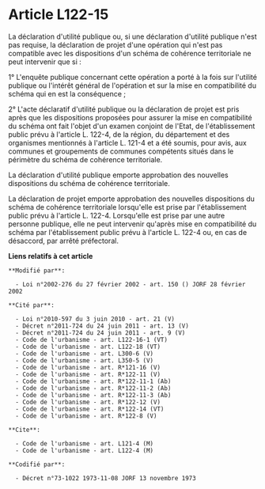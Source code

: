 # Article L122-15

La déclaration d'utilité publique ou, si une déclaration d'utilité publique n'est pas requise, la déclaration de projet d'une
opération qui n'est pas compatible avec les dispositions d'un schéma de cohérence territoriale ne peut intervenir que si :

1° L'enquête publique concernant cette opération a porté à la fois sur l'utilité publique ou l'intérêt général de l'opération
et sur la mise en compatibilité du schéma qui en est la conséquence ;

2° L'acte déclaratif d'utilité publique ou la déclaration de projet est pris après que les dispositions proposées pour
assurer la mise en compatibilité du schéma ont fait l'objet d'un examen conjoint de l'Etat, de l'établissement public prévu à
l'article L. 122-4, de la région, du département et des organismes mentionnés à l'article L. 121-4 et a été soumis, pour
avis, aux communes et groupements de communes compétents situés dans le périmètre du schéma de cohérence territoriale.

La déclaration d'utilité publique emporte approbation des nouvelles dispositions du schéma de cohérence territoriale.

La déclaration de projet emporte approbation des nouvelles dispositions du schéma de cohérence territoriale lorsqu'elle est
prise par l'établissement public prévu à l'article L. 122-4. Lorsqu'elle est prise par une autre personne publique, elle ne
peut intervenir qu'après mise en compatibilité du schéma par l'établissement public prévu à l'article L. 122-4 ou, en cas de
désaccord, par arrêté préfectoral.

**Liens relatifs à cet article**

	**Modifié par**:

	  - Loi n°2002-276 du 27 février 2002 - art. 150 () JORF 28 février 2002

	**Cité par**:

	  - Loi n°2010-597 du 3 juin 2010 - art. 21 (V)
	  - Décret n°2011-724 du 24 juin 2011 - art. 13 (V)
	  - Décret n°2011-724 du 24 juin 2011 - art. 9 (V)
	  - Code de l'urbanisme - art. L122-16-1 (VT)
	  - Code de l'urbanisme - art. L122-18 (VT)
	  - Code de l'urbanisme - art. L300-6 (V)
	  - Code de l'urbanisme - art. L350-5 (V)
	  - Code de l'urbanisme - art. R*121-16 (V)
	  - Code de l'urbanisme - art. R*122-11 (V)
	  - Code de l'urbanisme - art. R*122-11-1 (Ab)
	  - Code de l'urbanisme - art. R*122-11-2 (Ab)
	  - Code de l'urbanisme - art. R*122-11-3 (Ab)
	  - Code de l'urbanisme - art. R*122-12 (V)
	  - Code de l'urbanisme - art. R*122-14 (VT)
	  - Code de l'urbanisme - art. R*122-8 (V)

	**Cite**:

	  - Code de l'urbanisme - art. L121-4 (M)
	  - Code de l'urbanisme - art. L122-4 (M)

	**Codifié par**:

	  - Décret n°73-1022 1973-11-08 JORF 13 novembre 1973
